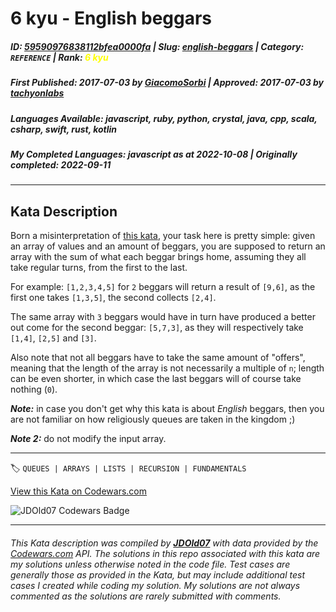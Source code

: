 # 6 kyu - English beggars

##### **ID**: [59590976838112bfea0000fa](https://www.codewars.com/kata/59590976838112bfea0000fa) | **Slug**: [english-beggars](https://www.codewars.com/kata/59590976838112bfea0000fa) | **Category**: `REFERENCE` | **Rank**: <span style="color:yellow">6 kyu</span>

##### **First Published**: 2017-07-03 ***by*** [GiacomoSorbi](https://www.codewars.com/users/GiacomoSorbi) | **Approved**: 2017-07-03 ***by*** [tachyonlabs](https://www.codewars.com/users/tachyonlabs)

##### **Languages Available**: javascript, ruby, python, crystal, java, cpp, scala, csharp, swift, rust, kotlin

##### **My Completed Languages**: javascript ***as at*** 2022-10-08 | **Originally completed**: 2022-09-11

---

## Kata Description


Born a misinterpretation of [this kata](https://www.codewars.com/kata/simple-fun-number-334-two-beggars-and-gold/), your task here is pretty simple: given an array of values and an amount of beggars, you are supposed to return an array with the sum of what each beggar brings home, assuming they all take regular turns, from the first to the last.



For example: `[1,2,3,4,5]` for `2` beggars will return a result of `[9,6]`, as the first one takes `[1,3,5]`, the second collects `[2,4]`.



The same array with `3` beggars would have in turn have produced a better out come for the second beggar: `[5,7,3]`, as they will respectively take `[1,4]`, `[2,5]` and `[3]`.



Also note that not all beggars have to take the same amount of "offers", meaning that the length of the array is not necessarily a multiple of `n`; length can be even shorter, in which case the last beggars will of course take nothing (`0`).



***Note:*** in case you don't get why this kata is about *English* beggars, then you are not familiar on how religiously queues are taken in the kingdom ;)



***Note 2:*** do not modify the input array.

---


🏷 `QUEUES | ARRAYS | LISTS | RECURSION | FUNDAMENTALS`


[View this Kata on Codewars.com](https://www.codewars.com/kata/59590976838112bfea0000fa)

![](https://www.codewars.com/users/jdold07/badges/large "JDOld07 Codewars Badge")

---

###### *This Kata description was compiled by [**JDOld07**](https://tpstech.dev) with data provided by the [Codewars.com](https://www.codewars.com) API.  The solutions in this repo associated with this kata are my solutions unless otherwise noted in the code file.  Test cases are generally those as provided in the Kata, but may include additional test cases I created while coding my solution.  My solutions are not always commented as the solutions are rarely submitted with comments.*
